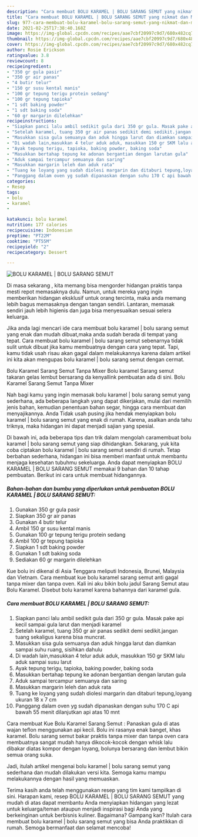 ```yaml
---
description: "Cara membuat BOLU KARAMEL | BOLU SARANG SEMUT yang nikmat dan Mudah Dibuat"
title: "Cara membuat BOLU KARAMEL | BOLU SARANG SEMUT yang nikmat dan Mudah Dibuat"
slug: 977-cara-membuat-bolu-karamel-bolu-sarang-semut-yang-nikmat-dan-mudah-dibuat
date: 2021-02-25T17:38:40.168Z
image: https://img-global.cpcdn.com/recipes/aae7cbf20997c9d7/680x482cq70/bolu-karamel-bolu-sarang-semut-foto-resep-utama.jpg
thumbnail: https://img-global.cpcdn.com/recipes/aae7cbf20997c9d7/680x482cq70/bolu-karamel-bolu-sarang-semut-foto-resep-utama.jpg
cover: https://img-global.cpcdn.com/recipes/aae7cbf20997c9d7/680x482cq70/bolu-karamel-bolu-sarang-semut-foto-resep-utama.jpg
author: Rosie Erickson
ratingvalue: 3.8
reviewcount: 8
recipeingredient:
- "350 gr gula pasir"
- "350 gr air panas"
- "4 butir telur"
- "150 gr susu kental manis"
- "100 gr tepung terigu protein sedang"
- "100 gr tepung tapioka"
- "1 sdt baking powder"
- "1 sdt baking soda"
- "60 gr margarin dilelehkan"
recipeinstructions:
- "Siapkan panci lalu ambil sedikit gula dari 350 gr gula. Masak pake api kecil sampai gula larut dan menjadi karamel"
- "Setelah karamel, tuang 350 gr air panas sedikit demi sedikit.jangan tuang sekaligus karena bisa muncrat."
- "Masukkan sisa gula semuanya dan aduk hingga larut dan diamkan sampai suhu ruang, sisihkan dahulu"
- "Di wadah lain,masukkan 4 telur aduk aduk, masukkan 150 gr SKM lalu aduk sampai susu larut"
- "Ayak tepung terigu, tapioka, baking powder, baking soda"
- "Masukkan bertahap tepung ke adonan bergantian dengan larutan gula"
- "Aduk sampai tercampur semuanya dan saring"
- "Masukkan margarin leleh dan aduk rata"
- "Tuang ke loyang yang sudah diolesi margarin dan ditaburi tepung,loyang ukuran 18 x 7 cm"
- "Panggang dalam oven yg sudah dipanaskan dengan suhu 170 C api bawah 55 menit dilanjutkan api atas 10 mnt"
categories:
- Resep
tags:
- bolu
- karamel
- 

katakunci: bolu karamel  
nutrition: 177 calories
recipecuisine: Indonesian
preptime: "PT22M"
cooktime: "PT55M"
recipeyield: "2"
recipecategory: Dessert

---
```



![BOLU KARAMEL | BOLU SARANG SEMUT](https://img-global.cpcdn.com/recipes/aae7cbf20997c9d7/680x482cq70/bolu-karamel-bolu-sarang-semut-foto-resep-utama.jpg)

Di masa  sekarang , kita memang bisa mengorder hidangan praktis tanpa mesti repot memasaknya dulu. Namun, untuk mereka yang ingin memberikan hidangan eksklusif untuk orang tercinta, maka anda memang lebih bagus memasaknya dengan tangan sendiri. Lantaran, memasak sendiri jauh lebih higienis dan juga bisa menyesuaikan sesuai selera keluarga.

Jika anda lagi mencari ide cara membuat bolu karamel | bolu sarang semut yang enak dan mudah dibuat,maka anda sudah berada di tempat yang tepat. Cara membuat bolu karamel | bolu sarang semut  sebenarnya tidak sulit untuk dibuat jika kamu membuatnya dengan cara yang tepat. Tapi, kamu tidak usah risau akan gagal dalam melakukannya 
karena dalam artikel ini kita akan mengupas bolu karamel | bolu sarang semut dengan cermat.  

Bolu Karamel Sarang Semut Tanpa Mixer Bolu karamel Sarang semut takaran gelas lembut bersarang da kenyallink pembuatan ada di sini. Bolu Karamel Sarang Semut Tanpa Mixer

Nah bagi kamu yang ingin memasak bolu karamel | bolu sarang semut yang sederhana, ada beberapa langkah yang dapat dikerjakan, mulai dari memilih jenis bahan, kemudian penentuan bahan segar, hingga cara membuat dan menyajikannya. Anda Tidak usah pusing jika hendak menyiapkan bolu karamel | bolu sarang semut yang enak di rumah. Karena, asalkan anda  tahu triknya, maka hidangan ini dapat menjadi sajian yang spesial.

Di bawah ini, ada beberapa tips dan trik dalam mengolah caramembuat bolu karamel | bolu sarang semut yang siap dihidangkan. Sekarang, yuk kita coba ciptakan bolu karamel | bolu sarang semut sendiri di rumah. Tetap berbahan sederhana, hidangan ini bisa memberi manfaat untuk membantu menjaga kesehatan tubuhmu sekeluarga. Anda dapat menyiapkan BOLU KARAMEL | BOLU SARANG SEMUT memakai 9 bahan dan 10 tahap pembuatan. Berikut ini cara untuk membuat hidangannya.

<!--inarticleads1-->

##### Bahan-bahan dan bumbu yang diperlukan untuk pembuatan BOLU KARAMEL | BOLU SARANG SEMUT:

1. Gunakan 350 gr gula pasir
1. Siapkan 350 gr air panas
1. Gunakan 4 butir telur
1. Ambil 150 gr susu kental manis
1. Gunakan 100 gr tepung terigu protein sedang
1. Ambil 100 gr tepung tapioka
1. Siapkan 1 sdt baking powder
1. Gunakan 1 sdt baking soda
1. Sediakan 60 gr margarin dilelehkan


Kue bolu ini dikenal di Asia Tenggara meliputi Indonesia, Brunei, Malaysia dan Vietnam. Cara membuat kue bolu karamel sarang semut anti gagal tanpa mixer dan tanpa oven. Kali ini aku bikin bolu jadul Sarang Semut atau Bolu Karamel. Disebut bolu karamel karena bahannya dari karamel gula. 

<!--inarticleads2-->

##### Cara membuat BOLU KARAMEL | BOLU SARANG SEMUT:

1. Siapkan panci lalu ambil sedikit gula dari 350 gr gula. Masak pake api kecil sampai gula larut dan menjadi karamel
1. Setelah karamel, tuang 350 gr air panas sedikit demi sedikit.jangan tuang sekaligus karena bisa muncrat.
1. Masukkan sisa gula semuanya dan aduk hingga larut dan diamkan sampai suhu ruang, sisihkan dahulu
1. Di wadah lain,masukkan 4 telur aduk aduk, masukkan 150 gr SKM lalu aduk sampai susu larut
1. Ayak tepung terigu, tapioka, baking powder, baking soda
1. Masukkan bertahap tepung ke adonan bergantian dengan larutan gula
1. Aduk sampai tercampur semuanya dan saring
1. Masukkan margarin leleh dan aduk rata
1. Tuang ke loyang yang sudah diolesi margarin dan ditaburi tepung,loyang ukuran 18 x 7 cm
1. Panggang dalam oven yg sudah dipanaskan dengan suhu 170 C api bawah 55 menit dilanjutkan api atas 10 mnt


Cara membuat Kue Bolu Karamel Sarang Semut : Panaskan gula di atas wajan teflon menggunakan api kecil. Bolu ini rasanya enak banget, khas karamel. Bolu sarang semut bakar praktis tanpa mixer dan tanpa oven cara membuatnya sangat mudah hanya dikocok-kocok dengan whisk lalu dibakar diatas kompor dengan loyang, bolunya bersarang dan lembut bikin semua orang suka. 

Jadi, itulah artikel mengenai  bolu karamel | bolu sarang semut  yang sederhana dan mudah dilakukan versi kita. Semoga kamu mampu melakukannya dengan hasil yang memuaskan. 

Terima kasih anda telah menggunakan resep yang tim kami tampilkan di sini. Harapan kami, resep  BOLU KARAMEL | BOLU SARANG SEMUT yang mudah di atas dapat membantu Anda menyiapkan hidangan yang lezat untuk keluarga/teman ataupun menjadi inspirasi bagi Anda yang berkeinginan untuk berbisnis kuliner. Bagaimana? Gampang kan? Itulah cara membuat bolu karamel | bolu sarang semut yang bisa Anda praktikkan di rumah. Semoga bermanfaat dan selamat mencoba!

